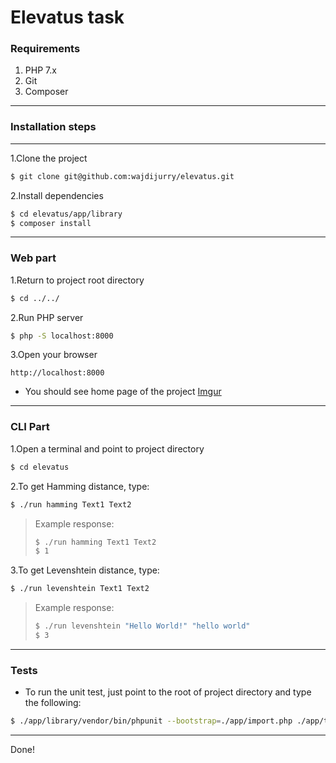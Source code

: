 # Elevatus task
### Requirements
1. PHP 7.x
2. Git
3. Composer
---

### Installation steps

---
1.Clone the project
```bash
$ git clone git@github.com:wajdijurry/elevatus.git
```
2.Install dependencies
```bash
$ cd elevatus/app/library
$ composer install
```

---

### Web part
1.Return to project root directory
```bash
$ cd ../../
```
2.Run PHP server
```bash
$ php -S localhost:8000
```
3.Open your browser
```
http://localhost:8000
```
- You should see home page of the project
[Imgur](https://imgur.com/33erBYH)

---
### CLI Part
1.Open a terminal and point to project directory
```bash
$ cd elevatus
```
2.To get Hamming distance, type:
```bash
$ ./run hamming Text1 Text2
```
> Example response:
>```bash
>$ ./run hamming Text1 Text2
>$ 1
>```
3.To get Levenshtein distance, type:
```bash
$ ./run levenshtein Text1 Text2
```
> Example response:
>```bash
>$ ./run levenshtein "Hello World!" "hello world"
>$ 3
>```

---
### Tests
- To run the unit test, just point to the root of project directory and type the following:
```bash
$ ./app/library/vendor/bin/phpunit --bootstrap=./app/import.php ./app/tests
```

---
Done!
